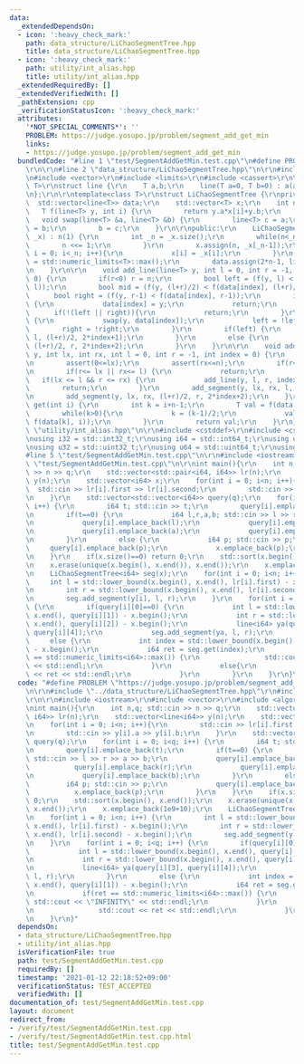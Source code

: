 ```yaml
---
data:
  _extendedDependsOn:
  - icon: ':heavy_check_mark:'
    path: data_structure/LiChaoSegmentTree.hpp
    title: data_structure/LiChaoSegmentTree.hpp
  - icon: ':heavy_check_mark:'
    path: utility/int_alias.hpp
    title: utility/int_alias.hpp
  _extendedRequiredBy: []
  _extendedVerifiedWith: []
  _pathExtension: cpp
  _verificationStatusIcon: ':heavy_check_mark:'
  attributes:
    '*NOT_SPECIAL_COMMENTS*': ''
    PROBLEM: https://judge.yosupo.jp/problem/segment_add_get_min
    links:
    - https://judge.yosupo.jp/problem/segment_add_get_min
  bundledCode: "#line 1 \"test/SegmentAddGetMin.test.cpp\"\n#define PROBLEM \"https://judge.yosupo.jp/problem/segment_add_get_min\"\
    \r\n\r\n#line 2 \"data_structure/LiChaoSegmentTree.hpp\"\n\r\n#include <algorithm>\r\
    \n#include <vector>\r\n#include <limits>\r\n#include <cassert>\r\n\r\ntemplate<class\
    \ T>\r\nstruct line {\r\n    T a,b;\r\n    line(T a=0, T b=0) : a(a), b(b) { }\r\
    \n};\r\n\r\ntemplate<class T>\r\nstruct LiChaoSegmentTree {\r\nprivate:\r\n  \
    \  std::vector<line<T>> data;\r\n    std::vector<T> x;\r\n    int n;\r\n\r\n \
    \   T f(line<T> y, int i) {\r\n        return y.a*x[i]+y.b;\r\n    }\r\n\r\n \
    \   void swap(line<T> &a, line<T> &b) {\r\n        line<T> c = a;\r\n        a\
    \ = b;\r\n        b = c;\r\n    }\r\n\r\npublic:\r\n    LiChaoSegmentTree(std::vector<T>\
    \ _x) : n(1) {\r\n        int _n = _x.size();\r\n        while(n<_n){\r\n    \
    \        n <<= 1;\r\n        }\r\n        x.assign(n, _x[_n-1]);\r\n        for(int\
    \ i = 0; i<_n; i++){\r\n            x[i] = _x[i];\r\n        }\r\n        T tmax\
    \ = std::numeric_limits<T>::max();\r\n        data.assign(2*n-1, line<T>(0, tmax));\r\
    \n    }\r\n\r\n    void add_line(line<T> y, int l = 0, int r = -1, int index =\
    \ 0) {\r\n        if(r<0) r = n;\r\n        bool left = (f(y, l) < f(data[index],\
    \ l));\r\n        bool mid = (f(y, (l+r)/2) < f(data[index], (l+r)/2));\r\n  \
    \      bool right = (f(y, r-1) < f(data[index], r-1));\r\n        if(left && right)\
    \ {\r\n            data[index] = y;\r\n            return;\r\n        }\r\n  \
    \      if(!(left || right)){\r\n            return;\r\n        }\r\n        if(mid)\
    \ {\r\n            swap(y, data[index]);\r\n            left = !left;\r\n    \
    \        right = !right;\r\n        }\r\n        if(left) {\r\n            add_line(y,\
    \ l, (l+r)/2, 2*index+1);\r\n        }\r\n        else {\r\n            add_line(y,\
    \ (l+r)/2, r, 2*index+2);\r\n        }\r\n    }\r\n\r\n    void add_segment(line<T>\
    \ y, int lx, int rx, int l = 0, int r = -1, int index = 0) {\r\n        assert(lx<=rx);\r\
    \n        assert(0<=lx);\r\n        assert(rx<=n);\r\n        if(r<0) r = n;\r\
    \n        if(r<= lx || rx<= l) {\r\n            return;\r\n        }\r\n     \
    \   if(lx <= l && r <= rx) {\r\n            add_line(y, l, r, index);\r\n    \
    \        return;\r\n        }\r\n        add_segment(y, lx, rx, l, (l+r)/2, 2*index+1);\r\
    \n        add_segment(y, lx, rx, (l+r)/2, r, 2*index+2);\r\n    }\r\n\r\n    T\
    \ get(int i) {\r\n        int k = i+n-1;\r\n        T val = f(data[k], i);\r\n\
    \        while(k>0){\r\n            k = (k-1)/2;\r\n            val = std::min(val,\
    \ f(data[k], i));\r\n        }\r\n        return val;\r\n    }\r\n};\n#line 2\
    \ \"utility/int_alias.hpp\"\n\r\n#include <cstddef>\r\n#include <cstdint>\r\n\r\
    \nusing i32 = std::int32_t;\r\nusing i64 = std::int64_t;\r\nusing u16 = std::uint16_t;\r\
    \nusing u32 = std::uint32_t;\r\nusing u64 = std::uint64_t;\r\nusing usize = std::size_t;\n\
    #line 5 \"test/SegmentAddGetMin.test.cpp\"\n\r\n#include <iostream>\r\n#line 9\
    \ \"test/SegmentAddGetMin.test.cpp\"\n\r\nint main(){\r\n    int n,q; std::cin\
    \ >> n >> q;\r\n    std::vector<std::pair<i64, i64>> lr(n);\r\n    std::vector<line<i64>>\
    \ y(n);\r\n    std::vector<i64> x;\r\n    for(int i = 0; i<n; i++){\r\n      \
    \  std::cin >> lr[i].first >> lr[i].second;\r\n        std::cin >> y[i].a >> y[i].b;\r\
    \n    }\r\n    std::vector<std::vector<i64>> query(q);\r\n    for(int i = 0; i<q;\
    \ i++) {\r\n        i64 t; std::cin >> t;\r\n        query[i].emplace_back(t);\r\
    \n        if(t==0) {\r\n            i64 l,r,a,b; std::cin >> l >> r >> a >> b;\r\
    \n            query[i].emplace_back(l);\r\n            query[i].emplace_back(r);\r\
    \n            query[i].emplace_back(a);\r\n            query[i].emplace_back(b);\r\
    \n        }\r\n        else {\r\n            i64 p; std::cin >> p;\r\n       \
    \     query[i].emplace_back(p);\r\n            x.emplace_back(p);\r\n        }\r\
    \n    }\r\n    if(x.size()==0) return 0;\r\n    std::sort(x.begin(), x.end());\r\
    \n    x.erase(unique(x.begin(), x.end()), x.end());\r\n    x.emplace_back(1e9+10);\r\
    \n    LiChaoSegmentTree<i64> seg(x);\r\n    for(int i = 0; i<n; i++) {\r\n   \
    \     int l = std::lower_bound(x.begin(), x.end(), lr[i].first) - x.begin();\r\
    \n        int r = std::lower_bound(x.begin(), x.end(), lr[i].second) - x.begin();\r\
    \n        seg.add_segment(y[i], l, r);\r\n    }\r\n    for(int i = 0; i<q; i++)\
    \ {\r\n        if(query[i][0]==0) {\r\n            int l = std::lower_bound(x.begin(),\
    \ x.end(), query[i][1]) - x.begin();\r\n            int r = std::lower_bound(x.begin(),\
    \ x.end(), query[i][2]) - x.begin();\r\n            line<i64> ya(query[i][3],\
    \ query[i][4]);\r\n            seg.add_segment(ya, l, r);\r\n        }\r\n   \
    \     else {\r\n            int index = std::lower_bound(x.begin(), x.end(), query[i][1])\
    \ - x.begin();\r\n            i64 ret = seg.get(index);\r\n            if(ret\
    \ == std::numeric_limits<i64>::max()) {\r\n                std::cout << \"INFINITY\"\
    \ << std::endl;\r\n            }\r\n            else{\r\n                std::cout\
    \ << ret << std::endl;\r\n            }\r\n        }\r\n    }\r\n}\n"
  code: "#define PROBLEM \"https://judge.yosupo.jp/problem/segment_add_get_min\"\r\
    \n\r\n#include \"../data_structure/LiChaoSegmentTree.hpp\"\r\n#include \"../utility/int_alias.hpp\"\
    \r\n\r\n#include <iostream>\r\n#include <vector>\r\n#include <algorithm>\r\n\r\
    \nint main(){\r\n    int n,q; std::cin >> n >> q;\r\n    std::vector<std::pair<i64,\
    \ i64>> lr(n);\r\n    std::vector<line<i64>> y(n);\r\n    std::vector<i64> x;\r\
    \n    for(int i = 0; i<n; i++){\r\n        std::cin >> lr[i].first >> lr[i].second;\r\
    \n        std::cin >> y[i].a >> y[i].b;\r\n    }\r\n    std::vector<std::vector<i64>>\
    \ query(q);\r\n    for(int i = 0; i<q; i++) {\r\n        i64 t; std::cin >> t;\r\
    \n        query[i].emplace_back(t);\r\n        if(t==0) {\r\n            i64 l,r,a,b;\
    \ std::cin >> l >> r >> a >> b;\r\n            query[i].emplace_back(l);\r\n \
    \           query[i].emplace_back(r);\r\n            query[i].emplace_back(a);\r\
    \n            query[i].emplace_back(b);\r\n        }\r\n        else {\r\n   \
    \         i64 p; std::cin >> p;\r\n            query[i].emplace_back(p);\r\n \
    \           x.emplace_back(p);\r\n        }\r\n    }\r\n    if(x.size()==0) return\
    \ 0;\r\n    std::sort(x.begin(), x.end());\r\n    x.erase(unique(x.begin(), x.end()),\
    \ x.end());\r\n    x.emplace_back(1e9+10);\r\n    LiChaoSegmentTree<i64> seg(x);\r\
    \n    for(int i = 0; i<n; i++) {\r\n        int l = std::lower_bound(x.begin(),\
    \ x.end(), lr[i].first) - x.begin();\r\n        int r = std::lower_bound(x.begin(),\
    \ x.end(), lr[i].second) - x.begin();\r\n        seg.add_segment(y[i], l, r);\r\
    \n    }\r\n    for(int i = 0; i<q; i++) {\r\n        if(query[i][0]==0) {\r\n\
    \            int l = std::lower_bound(x.begin(), x.end(), query[i][1]) - x.begin();\r\
    \n            int r = std::lower_bound(x.begin(), x.end(), query[i][2]) - x.begin();\r\
    \n            line<i64> ya(query[i][3], query[i][4]);\r\n            seg.add_segment(ya,\
    \ l, r);\r\n        }\r\n        else {\r\n            int index = std::lower_bound(x.begin(),\
    \ x.end(), query[i][1]) - x.begin();\r\n            i64 ret = seg.get(index);\r\
    \n            if(ret == std::numeric_limits<i64>::max()) {\r\n               \
    \ std::cout << \"INFINITY\" << std::endl;\r\n            }\r\n            else{\r\
    \n                std::cout << ret << std::endl;\r\n            }\r\n        }\r\
    \n    }\r\n}"
  dependsOn:
  - data_structure/LiChaoSegmentTree.hpp
  - utility/int_alias.hpp
  isVerificationFile: true
  path: test/SegmentAddGetMin.test.cpp
  requiredBy: []
  timestamp: '2021-01-12 22:18:52+09:00'
  verificationStatus: TEST_ACCEPTED
  verifiedWith: []
documentation_of: test/SegmentAddGetMin.test.cpp
layout: document
redirect_from:
- /verify/test/SegmentAddGetMin.test.cpp
- /verify/test/SegmentAddGetMin.test.cpp.html
title: test/SegmentAddGetMin.test.cpp
---
```

